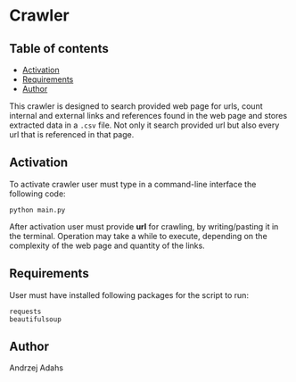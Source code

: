 # Crawler

## Table of contents
* [Activation](#Activation)
* [Requirements](#Requirements)
* [Author](#Author)

This crawler is designed to search provided web page for urls, count internal and external links and references found in the web page and stores extracted data in a `.csv` file. Not only it search provided url but also every url that is referenced in that page.

## Activation

To activate crawler user must type in a command-line interface the  following code:
```
python main.py
```
After activation user must provide **url** for crawling, by writing/pasting it in the terminal. Operation may take a while to execute, depending on the complexity of the web page and quantity of the links. 

## Requirements

User must have installed following packages for the script to run:
```
requests
beautifulsoup
```

## Author

Andrzej Adahs
